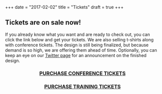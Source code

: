 +++
date = "2017-02-02"
title = "Tickets"
draft = true
+++

## Tickets are on sale now!

If you already know what you want and are ready to check out, you can click the link below and get your tickets. We are also selling t-shirts along with conference tickets.  The design is still being finalized, but because demand is so high, we are offering them ahead of time.  Optionally, you can keep an eye on our [Twitter page](https://twitter.com/bsidesroc) for an announcement on the finished design.

### <div align="center">[PURCHASE CONFERENCE TICKETS](https://bsidesroc2017.eventbrite.com/)</div>

### <div align="center">[PURCHASE TRAINING TICKETS](https://bsidesroc2017training.eventbrite.com)</div>

